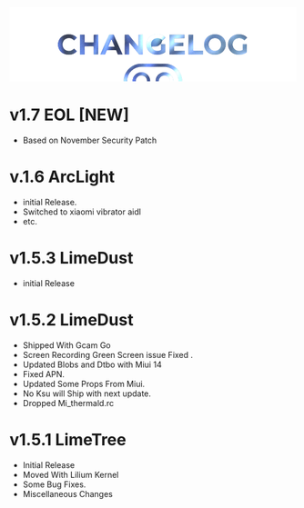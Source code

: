 <img src="https://raw.githubusercontent.com/DroidX-UI-Devices/Official_Devices/13/banners/changelogs.png" />

# v1.7 EOL [NEW]
- Based on November Security Patch

# v.1.6 ArcLight

- initial Release.
- Switched to xiaomi vibrator aidl
- etc.

# v1.5.3 LimeDust

- initial Release

# v1.5.2 LimeDust

- Shipped With Gcam Go
- Screen Recording Green Screen issue Fixed .
- Updated Blobs and Dtbo with Miui 14
- Fixed APN.
- Updated Some Props From Miui.
- No Ksu will Ship with next update.
- Dropped Mi_thermald.rc

# v1.5.1 LimeTree

- Initial Release 
- Moved With Lilium Kernel
- Some Bug Fixes.
- Miscellaneous Changes
